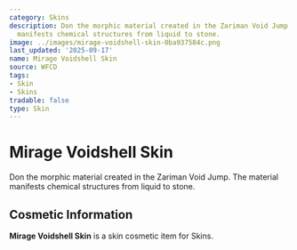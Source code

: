 ```yaml
---
category: Skins
description: Don the morphic material created in the Zariman Void Jump. The material
  manifests chemical structures from liquid to stone.
image: ../images/mirage-voidshell-skin-0ba937584c.png
last_updated: '2025-09-17'
name: Mirage Voidshell Skin
source: WFCD
tags:
- Skin
- Skins
tradable: false
type: Skin
---
```


# Mirage Voidshell Skin

Don the morphic material created in the Zariman Void Jump. The material manifests chemical structures from liquid to stone.

## Cosmetic Information

**Mirage Voidshell Skin** is a skin cosmetic item for Skins.

